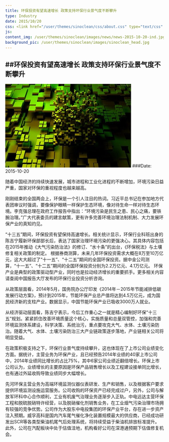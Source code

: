 ```yaml
---
title: 环保投资有望高速增长 政策支持环保行业景气度不断攀升
type: Industry
date: 2015/10/20
css: <link href="/user/themes/sinoclean/css/about.css" type="text/css" rel="stylesheet" />
js:
content_img: /user/themes/sinoclean/images/news/news-2015-10-20-ind.jpg
background_pic: /user/themes/sinoclean/images/sinoclean_head.jpg
---
```


##环保投资有望高速增长 政策支持环保行业景气度不断攀升
---



![News1](/user/themes/sinoclean/images/news/news-2015-10-20-ind.jpg)
###Date: 2015-10-20

随着中国经济的持续快速发展，城市进程和工业化进程的不断增加，环境污染日益严重，国家对环保的重视程度也越来越高。

  刚刚结束的全国两会上，环保是一个引人注目的热词。习近平总书记在参加地方代表团审议时强调，要像保护眼睛一样保护生态环境，像对待生命一样对待生态环境。李克强总理在政府工作报告中指出：“环境污染是民生之患、民心之痛，要铁腕治理。”广大代表委员的建言献策，更有许多完善环境治理法制机制、大力发展环保产业的真知灼见。

  “十三五”期间，环保投资有望保持高速增长。相关统计显示，环保行业科班出身的陈吉宁履新环保部部长后，表达了国家治理环境污染的更强决心。其具体内容包括在2015年推动《大气污染防治法》的修订、“水十条”的出台，《环保税法》与土壤修复相关政策的制定。
根据券商测算，未来几年环保投资需求大概在8万至10万亿元，这大大超过了“十一五”、“十二五”期间的全国环保投资。据中金公司测算，“十一五”、“十二五”期间的全国环保投资分别为2.2万亿元、4.1万亿元。
  环保产业是典型的政策驱动型产业，同时也是拉动经济增长的重要抓手。更多相关内容请查阅中国报告大厅发布的环保行业投资分析咨询。

  从政策层面看，2014年5月，国务院办公厅印发《2014年－2015年节能减排低碳发展行动方案》，预计到2015年，节能环保产业总产值将达到4.5万亿元，成为国民经济新的支柱产业。数据显示，中国节能环保产业已吸收3000万人就业。

  从经济驱动层面看，陈吉宁表示，今后工作重心之一就是精心编制好环保“十三五”规划。紧紧抓住改善环境质量这个核心，实施质量和总量双管控，加强和完善环境监测体系建设，科学决策、系统治污，重点要攻克大气、水体、土壤污染防治。随着大气、水体、土壤污染防治三大产业链政策逐步落地，产业链相关公司将明显受益。

  在政策积极支持之下，环保行业景气度持续攀升，这也体现在了上市公司业绩变化方面。据统计，主营业务为环保产业，且已经预告2014年业绩的40家上市公司中，2014年业绩同比增长的占比75%，其中6家公司业绩近翻倍增长。环保上市公司认为，业绩增长的主要原因是环保产品销售增长以及工程建设接单同比增长，也有通过外延收购导致业绩同步大幅增长。

  先河环保主营业务为高端环境监测仪器仪表研发、生产和销售，以及根据客户要求提供环境监测设施运营服务。公司收购的环保资产已经完成过户，另外，公司与解放军环科中心合作顺利，工业有机废气治理业务逐渐步入正轨。中电远达主营环保工程和脱硫脱硝特许经营，以及脱硝催化剂销售业务，在工业烟气污染治理市场拥有较强的竞争优势。公司作为大股东中电投集团的环保产业平台，存在进一步资产注入预期。威孚高科是国内汽车尾气催化净化装置规模最大的供应商，已经成功研发出SCR等各类型柴油机尾气后处理系统，将持续受益于柴油机排放标准提升。此外，公司在汽配板块中处于估值洼地，机构看好公司在深港通预期下估值修复机会。
